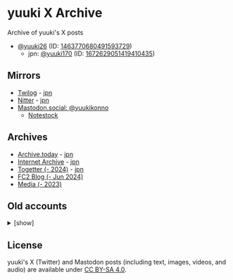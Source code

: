 # yuuki X Archive

Archive of yuuki's X posts

* [@yuuki26](https://x.com/yuuki26) (ID: [1463770680491593729](https://x.com/i/user/1463770680491593729))
    * jpn: [@yuuki170](https://x.com/yuuki170) (ID: [1672629051419410435](https://x.com/i/user/1672629051419410435))

## Mirrors

* [Twilog](https://twilog.togetter.com/yuuki26) - [jpn](https://twilog.togetter.com/yuuki170)
* [Nitter](https://farside.link/nitter/i/user/1463770680491593729) - [jpn](https://farside.link/nitter/i/user/1672629051419410435)
* [Mastodon.social: @yuukikonno](https://mastodon.social/@yuukikonno)
    * [Notestock](https://notestock.osa-p.net/@yuukikonno@mastodon.social/view)

## Archives

* [Archive.today](https://archive.today/https://x.com/yuuki26/status/*) - [jpn](https://archive.today/https://x.com/yuuki170/status/*)
* [Internet Archive](https://web.archive.org/web/*/https://x.com/yuuki26/status/*) - [jpn](https://web.archive.org/web/*/https://x.com/yuuki170/status/*)
* [Togetter (- 2024)](https://togetter.com/li/2488569) - [jpn](https://togetter.com/li/2488576)
* [FC2 Blog (- Jun 2024)](https://yuuki6.blog.fc2.com/)
* [Media (- 2023)](https://drive.google.com/drive/folders/1jiTbgwpmjpOghzxqSQmy_m7WAGxjszZU)

## Old accounts

<details>
<summary>[show]</summary>

### 2019

* @yuuki___0517 (suspended)
    * [Pawoo: @yuuki___0517](https://pawoo.net/@yuuki___0517)
    * [Archive.today](https://archive.today/https://twitter.com/yuuki___0517/status/*)
    * [Internet Archive](https://web.archive.org/web/*/https://twitter.com/yuuki___0517/status/*)
    * [FC2 Blog](https://yuukishogi.blog.fc2.com/)

</details>

## License

yuuki's X (Twitter) and Mastodon posts (including text, images, videos, and audio) are available under [CC BY-SA 4.0](https://creativecommons.org/licenses/by-sa/4.0/).
